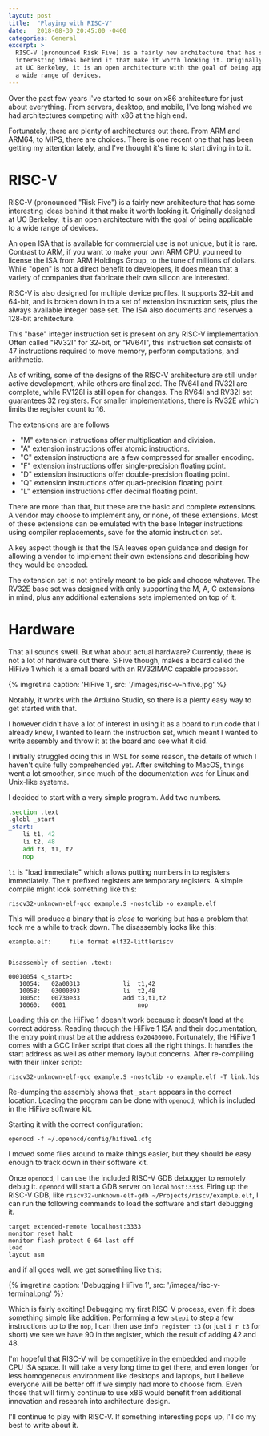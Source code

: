 ```yaml
---
layout: post
title:  "Playing with RISC-V"
date:   2018-08-30 20:45:00 -0400
categories: General
excerpt: >
  RISC-V (pronounced Risk Five) is a fairly new architecture that has some
  interesting ideas behind it that make it worth looking it. Originally designed
  at UC Berkeley, it is an open architecture with the goal of being applicable to
  a wide range of devices.
---
```


Over the past few years I've started to sour on x86 architecture for just about
everything. From servers, desktop, and mobile, I've long wished we had
architectures competing with x86 at the high end.

Fortunately, there are plenty of architectures out there. From ARM and ARM64,
to MIPS, there are choices. There is one recent one that has been getting my
attention lately, and I've thought it's time to start diving in to it.

# RISC-V

RISC-V (pronounced "Risk Five") is a fairly new architecture that has some
interesting ideas behind it that make it worth looking it. Originally designed
at UC Berkeley, it is an open architecture with the goal of being applicable to
a wide range of devices.

An open ISA that is available for commercial use is not unique, but it is rare.
Contrast to ARM, if you want to make your own ARM CPU, you need to license the
ISA from ARM Holdings Group, to the tune of millions of dollars. While "open"
is not a direct benefit to developers, it does mean that a variety of
companies that fabricate their own silicon are interested.

RISC-V is also designed for multiple device profiles. It supports 32-bit and
64-bit, and is broken down in to a set of extension instruction sets, plus the
always available integer base set. The ISA also documents and reserves a 128-bit
architecture.

This "base" integer instruction set is present on any RISC-V implementation.
Often called "RV32I" for 32-bit, or "RV64I", this instruction set consists of
47 instructions required to move memory, perform computations, and arithmetic.

As of writing, some of the designs of the RISC-V architecture are still under
active development, while others are finalized. The RV64I and RV32I are
complete, while RV128I is still open for changes. The RV64I and RV32I set
guarantees 32 registers. For smaller implementations, there is RV32E which
limits the register count to 16.

The extensions are are follows

* "M" extension instructions offer multiplication and division.
* "A" extension instructions offer atomic instructions.
* "C" extension instructions are a few compressed for smaller encoding.
* "F" extension instructions offer single-precision floating point.
* "D" extension instructions offer double-precision floating point.
* "Q" extension instructions offer quad-precision floating point.
* "L" extension instructions offer decimal floating point.

There are more than that, but these are the basic and complete extensions.
A vendor may choose to implement any, or none, of these extensions. Most of
these extensions can be emulated with the base Integer instructions using
compiler replacements, save for the atomic instruction set.

A key aspect though is that the ISA leaves open guidance and design for allowing
a vendor to implement their own extensions and describing how they would be
encoded.

The extension set is not entirely meant to be pick and choose whatever.
The RV32E base set was designed with only supporting the M, A, C extensions in
mind, plus any additional extensions sets implemented on top of it.

# Hardware

That all sounds swell. But what about actual hardware? Currently, there is not
a lot of hardware out there. SiFive though, makes a board called the HiFive 1
which is a small board with an RV32IMAC capable processor.

{% imgretina caption: 'HiFive 1', src: '/images/risc-v-hifive.jpg' %}

Notably, it works with the Arduino Studio, so there is a plenty easy way to get
started with that.

I however didn't have a lot of interest in using it as a board to run code that
I already knew, I wanted to learn the instruction set, which meant I wanted to
write assembly and throw it at the board and see what it did.

I initially struggled doing this in WSL for some reason, the details of which
I haven't quite fully comprehended yet. After switching to MacOS, things went
a lot smoother, since much of the documentation was for Linux and Unix-like
systems.

I decided to start with a very simple program. Add two numbers.

```asm
.section .text
.globl _start
_start:
    li t1, 42
    li t2, 48
    add t3, t1, t2
    nop
```

`li` is "load immediate" which allows putting numbers in to registers
immediately. The `t` prefixed registers are temporary registers. A simple
compile might look something like this:

```
riscv32-unknown-elf-gcc example.S -nostdlib -o example.elf
```

This will produce a binary that is _close_ to working but has a problem that
took me a while to track down. The disassembly looks like this:


```
example.elf:     file format elf32-littleriscv


Disassembly of section .text:

00010054 <_start>:
   10054:	02a00313          	li	t1,42
   10058:	03000393          	li	t2,48
   1005c:	00730e33          	add	t3,t1,t2
   10060:	0001                	nop
```

Loading this on the HiFive 1 doesn't work because it doesn't load at the
correct address. Reading through the HiFive 1 ISA and their documentation, the
entry point must be at the address `0x20400000`. Fortunately, the HiFive 1
comes with a GCC linker script that does all the right things. It handles
the start address as well as other memory layout concerns. After re-compiling
with their linker script:

```
riscv32-unknown-elf-gcc example.S -nostdlib -o example.elf -T link.lds
```

Re-dumping the assembly shows that `_start` appears in the correct location.
Loading the program can be done with `openocd`, which is included in the HiFive
software kit.

Starting it with the correct configuration:

```
openocd -f ~/.openocd/config/hifive1.cfg 
```

I moved some files around to make things easier, but they should be easy enough
to track down in their software kit.

Once `openocd`, I can use the included RISC-V GDB debugger to remotely debug it.
`openocd` will start a GDB server on `localhost:3333`. Firing up the RISC-V GDB,
like `riscv32-unknown-elf-gdb ~/Projects/riscv/example.elf`, I can run the
following commands to load the software and start debugging it.

```
target extended-remote localhost:3333
monitor reset halt
monitor flash protect 0 64 last off
load
layout asm
```

and if all goes well, we get something like this:

{% imgretina caption: 'Debugging HiFive 1', src: '/images/risc-v-terminal.png' %}

Which is fairly exciting! Debugging my first RISC-V process, even if it does
something simple like addition. Performing a few `stepi` to step a few
instructions up to the `nop`, I can then use `info register t3` (or just
`i r t3` for short) we see we have 90 in the register, which the result of adding
42 and 48.

I'm hopeful that RISC-V will be competitive in the embedded and mobile CPU ISA
space. It will take a very long time to get there, and even longer for less
homogeneous environment like desktops and laptops, but I believe everyone will
be better off if we simply had more to choose from. Even those that will firmly
continue to use x86 would benefit from additional innovation and research into
architecture design.

I'll continue to play with RISC-V. If something interesting pops up, I'll do my
best to write about it.
